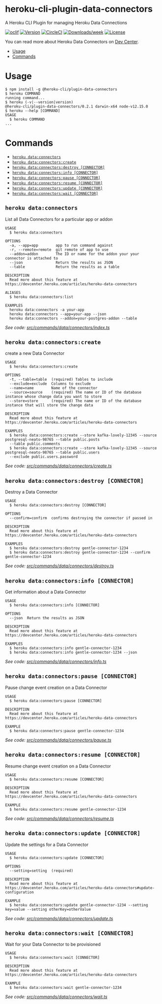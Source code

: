 heroku-cli-plugin-data-connectors
==========================

A Heroku CLI Plugin for managing Heroku Data Connections

[![oclif](https://img.shields.io/badge/cli-oclif-brightgreen.svg)](https://oclif.io)
[![Version](https://img.shields.io/npm/v/@heroku-cli/plugin-data-connectors.svg)](https://npmjs.org/package/@heroku-cli/plugin-data-connectors)
[![CircleCI](https://circleci.com/gh/heroku/heroku-cli-plugin-data-connectors/tree/main.svg?style=shield)](https://circleci.com/gh/heroku/heroku-cli-plugin-data-connectors/tree/main)
[![Downloads/week](https://img.shields.io/npm/dw/@heroku-cli/plugin-data-connectors.svg)](https://npmjs.org/package/@heroku-cli/plugin-data-connectors)
[![License](https://img.shields.io/npm/l/@heroku-cli/plugin-data-connectors.svg)](https://github.com/heroku/heroku-cli-plugin-data-connectors/blob/main/package.json)

You can read more about Heroku Data Connectors on [Dev
Center](https://devcenter.heroku.com/articles/heroku-data-connectors).

<!-- toc -->
* [Usage](#usage)
* [Commands](#commands)
<!-- tocstop -->
# Usage
<!-- usage -->
```sh-session
$ npm install -g @heroku-cli/plugin-data-connectors
$ heroku COMMAND
running command...
$ heroku (-v|--version|version)
@heroku-cli/plugin-data-connectors/0.2.1 darwin-x64 node-v12.15.0
$ heroku --help [COMMAND]
USAGE
  $ heroku COMMAND
...
```
<!-- usagestop -->
# Commands
<!-- commands -->
* [`heroku data:connectors`](#heroku-dataconnectors)
* [`heroku data:connectors:create`](#heroku-dataconnectorscreate)
* [`heroku data:connectors:destroy [CONNECTOR]`](#heroku-dataconnectorsdestroy-connector)
* [`heroku data:connectors:info [CONNECTOR]`](#heroku-dataconnectorsinfo-connector)
* [`heroku data:connectors:pause [CONNECTOR]`](#heroku-dataconnectorspause-connector)
* [`heroku data:connectors:resume [CONNECTOR]`](#heroku-dataconnectorsresume-connector)
* [`heroku data:connectors:update [CONNECTOR]`](#heroku-dataconnectorsupdate-connector)
* [`heroku data:connectors:wait [CONNECTOR]`](#heroku-dataconnectorswait-connector)

## `heroku data:connectors`

List all Data Connectors for a particular app or addon

```
USAGE
  $ heroku data:connectors

OPTIONS
  -a, --app=app        app to run command against
  -r, --remote=remote  git remote of app to use
  --addon=addon        The ID or name for the addon your your connector is attached to
  --json               Return the results as JSON
  --table              Return the results as a table

DESCRIPTION
  Read more about this feature at https://devcenter.heroku.com/articles/heroku-data-connectors

ALIASES
  $ heroku data:connectors:list

EXAMPLES
  heroku data:connectors -a your-app
  heroku data:connectors --app=your-app --json
  heroku data:connectors --addon=your-postgres-addon --table
```

_See code: [src/commands/data/connectors/index.ts](https://github.com/heroku/heroku-cli-plugin-data-connectors/blob/v0.2.1/src/commands/data/connectors/index.ts)_

## `heroku data:connectors:create`

create a new Data Connector

```
USAGE
  $ heroku data:connectors:create

OPTIONS
  -t, --table=table  (required) Tables to include
  --exclude=exclude  Columns to exclude
  --name=name        Name of the connector
  --source=source    (required) The name or ID of the database instance whose change data you want to store
  --store=store      (required) The name or ID of the database instance that will store the change data

DESCRIPTION
  Read more about this feature at https://devcenter.heroku.com/articles/heroku-data-connectors

EXAMPLES
  $ heroku data:connectors:create --store kafka-lovely-12345 --source postgresql-neato-98765 --table public.posts 
  --table public.comments
  $ heroku data:connectors:create --store kafka-lovely-12345 --source postgresql-neato-98765 --table public.users 
  --exclude public.users.password
```

_See code: [src/commands/data/connectors/create.ts](https://github.com/heroku/heroku-cli-plugin-data-connectors/blob/v0.2.1/src/commands/data/connectors/create.ts)_

## `heroku data:connectors:destroy [CONNECTOR]`

Destroy a Data Connector

```
USAGE
  $ heroku data:connectors:destroy [CONNECTOR]

OPTIONS
  --confirm=confirm  confirms destroying the connector if passed in

DESCRIPTION
  Read more about this feature at https://devcenter.heroku.com/articles/heroku-data-connectors

EXAMPLES
  $ heroku data:connectors:destroy gentle-connector-1234
  $ heroku data:connectors:destroy gentle-connector-1234 --confirm gentle-connector-1234
```

_See code: [src/commands/data/connectors/destroy.ts](https://github.com/heroku/heroku-cli-plugin-data-connectors/blob/v0.2.1/src/commands/data/connectors/destroy.ts)_

## `heroku data:connectors:info [CONNECTOR]`

Get information about a Data Connector

```
USAGE
  $ heroku data:connectors:info [CONNECTOR]

OPTIONS
  --json  Return the results as JSON

DESCRIPTION
  Read more about this feature at https://devcenter.heroku.com/articles/heroku-data-connectors

EXAMPLES
  $ heroku data:connectors:info gentle-connector-1234
  $ heroku data:connectors:info gentle-connector-1234 --json
```

_See code: [src/commands/data/connectors/info.ts](https://github.com/heroku/heroku-cli-plugin-data-connectors/blob/v0.2.1/src/commands/data/connectors/info.ts)_

## `heroku data:connectors:pause [CONNECTOR]`

Pause change event creation on a Data Connector

```
USAGE
  $ heroku data:connectors:pause [CONNECTOR]

DESCRIPTION
  Read more about this feature at https://devcenter.heroku.com/articles/heroku-data-connectors

EXAMPLE
  $ heroku data:connectors:pause gentle-connector-1234
```

_See code: [src/commands/data/connectors/pause.ts](https://github.com/heroku/heroku-cli-plugin-data-connectors/blob/v0.2.1/src/commands/data/connectors/pause.ts)_

## `heroku data:connectors:resume [CONNECTOR]`

Resume change event creation on a Data Connector

```
USAGE
  $ heroku data:connectors:resume [CONNECTOR]

DESCRIPTION
  Read more about this feature at https://devcenter.heroku.com/articles/heroku-data-connectors

EXAMPLE
  $ heroku data:connectors:resume gentle-connector-1234
```

_See code: [src/commands/data/connectors/resume.ts](https://github.com/heroku/heroku-cli-plugin-data-connectors/blob/v0.2.1/src/commands/data/connectors/resume.ts)_

## `heroku data:connectors:update [CONNECTOR]`

Update the settings for a Data Connector

```
USAGE
  $ heroku data:connectors:update [CONNECTOR]

OPTIONS
  --setting=setting  (required)

DESCRIPTION
  Read more about this feature at https://devcenter.heroku.com/articles/heroku-data-connectors#update-configuration

EXAMPLE
  $ heroku data:connectors:update gentle-connector-1234 --setting key=value --setting otherKey=otherValue
```

_See code: [src/commands/data/connectors/update.ts](https://github.com/heroku/heroku-cli-plugin-data-connectors/blob/v0.2.1/src/commands/data/connectors/update.ts)_

## `heroku data:connectors:wait [CONNECTOR]`

Wait for your Data Connector to be provisioned

```
USAGE
  $ heroku data:connectors:wait [CONNECTOR]

DESCRIPTION
  Read more about this feature at https://devcenter.heroku.com/articles/heroku-data-connectors

EXAMPLE
  $ heroku data:connectors:wait gentle-connector-1234
```

_See code: [src/commands/data/connectors/wait.ts](https://github.com/heroku/heroku-cli-plugin-data-connectors/blob/v0.2.1/src/commands/data/connectors/wait.ts)_
<!-- commandsstop -->
